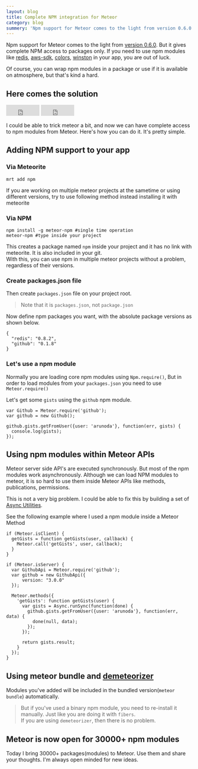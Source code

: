```yaml
---
layout: blog
title: Complete NPM integration for Meteor
category: blog
summery: 'Npm support for Meteor comes to the light from version 0.6.0. But it gives complete NPM access to packages only. If you need to use npm modules like redis, aws-sdk, colors, winstoon in your app, you are out of luck.<br>I could able to find a solution for it. Now with this, we have access to 30000+ npm modules'
---
```

Npm support for Meteor comes to the light from [version 0.6.0](http://goo.gl/pk91I). But it gives complete NPM access to packages only. If you need to use npm modules like [redis](https://npmjs.org/package/redis), [aws-sdk](https://npmjs.org/package/aws-sdk), [colors](https://npmjs.org/package/colors), [winston](https://npmjs.org/package/winston) in your app, you are out of luck.

Of course,  you can wrap npm modules in a package or use if it is available on atmosphere, but that's kind a hard.

## Here comes the solution

<iframe src="http://ghbtns.com/github-btn.html?user=arunoda&amp;repo=meteor-npm&amp;type=watch&amp;count=true&amp;size=medium" allowtransparency="true" frameborder="0" scrolling="0" width="90px" height="30px">
</iframe>
<iframe src="http://ghbtns.com/github-btn.html?user=arunoda&amp;repo=meteor-npm&amp;type=fork&amp;count=true&amp;size=medium" allowtransparency="true" frameborder="0" scrolling="0" width="90px" height="30px">
</iframe>

I could be able to trick meteor a bit, and now we can have complete access to npm modules from Meteor. Here's how you can do it. It's pretty simple.

## Adding NPM support to your app

### Via Meteorite

    mrt add npm
    
If you are working on multiple meteor projects at the sametime or using different versions, 
try to use following method instead installing it with meteorite
    
### Via NPM

    npm install -g meteor-npm #single time operation
    meteor-npm #type inside your project
    
This creates a package named `npm` inside your project and it has no link with meteorite. It is also included in your git.<br>
With this, you can use npm in multiple meteor projects without a problem, regardless of their versions.

### Create packages.json file 

Then create `packages.json` file on your project root. 

> Note that it is `packages.json`, not `package.json` 

Now define npm packages you want, with the absolute package versions as shown below.

    {
      "redis": "0.8.2",
      "github": "0.1.8"
    }

### Let's use a npm module

Normally you are loading core npm modules using `Npm.require()`, But in order to load modules from your `packages.json` you need to use `Meteor.require()`

Let's get some `gists` using the `github` npm module.

    var Github = Meteor.require('github');
    var github = new Github();

    github.gists.getFromUser({user: 'arunoda'}, function(err, gists) {
      console.log(gists);
    });

## Using npm modules within Meteor APIs

Meteor server side API's are executed synchronously. But most of the npm modules work asynchronously. Although we can load NPM modules to meteor, it is so hard to use them inside Meteor APIs like methods, publications, permissions.

This is not a very big problem. I could be able to fix this by building a set of [Async Utilities](https://github.com/arunoda/meteor-npm#async-utilities).

See the following example where I used a npm module inside a Meteor Method

    if (Meteor.isClient) {
      getGists = function getGists(user, callback) {
        Meteor.call('getGists', user, callback);
      }
    }

    if (Meteor.isServer) {
      var GithubApi = Meteor.require('github');
      var github = new GithubApi({
          version: "3.0.0"
      });

      Meteor.methods({
        'getGists': function getGists(user) {
          var gists = Async.runSync(function(done) {
            github.gists.getFromUser({user: 'arunoda'}, function(err, data) {
              done(null, data);
            });
          });

          return gists.result;
        }
      });
    }

## Using meteor bundle and [demeteorizer](https://github.com/onmodulus/demeteorizer)

Modules you've added will be included in the bundled version(`meteor bundle`) automatically. 

> But if you've used a binary npm module, you need to re-install it manually. Just like you are doing it with `fibers`.<br>
>If you are using `demeteorizer`, then there is no problem.

## Meteor is now open for 30000+ npm modules

Today I bring 30000+ packages(modules) to Meteor. Use them and share your thoughts. I'm always open minded for new ideas.
